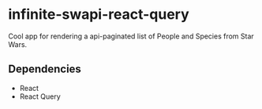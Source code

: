 # infinite-swapi-react-query
Cool app for rendering a api-paginated list of People and Species from Star Wars.

## Dependencies
- React
- React Query